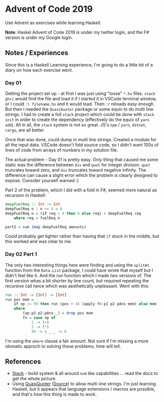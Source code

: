 # Advent of Code 2019
Use Advent as exercises while learning Haskell.

**Note**: Haskel Advent of Code 2019 is under my twitter login, and the F# version is under my Google login.

## Notes / Experiences
Since this is a Haskell Learning experience, I'm going to do a little bit of a diary on how each exercise went.

### Day 01
Getting the project set up - at first I was just using "loose" `*.hs` files. `stack ghci` would find the file and load it if I started it in VSCode terminal window, or I could `:l filename.hs` and it would load. Then `:r` reloads easy enough. But then I needed the `QuasiQuoter` package or some equiv to do multi line strings. I had to create a full `stack` project which could be done with `stack init` in order to create the dependency (effectively do the equiv of `yarn add`). All in all, the `stack` system is not so great. JS's `npm` / `yarn`, `dotnet`, `cargo`, are all better.

Once that was done, could dump in multi line strings. Created a module for all the input data. VSCode doesn't fold source code, so I didn't want 100s of lines of code from arrays of numbers in my solution file.

The actual problem - Day 01 is pretty easy. Only thing that caused me some static was the difference between `div` and `quot` for integer division. `quot` truncates toward zero, and `div` truncates toward negative infinity. The difference can cause a slight error which the problem is clearly designed to expose. Consider yourself warned :)

Part 2 of the problem, which I did with a fold in F#, seemed more natural as recursion in Haskell:

```Haskell
deepFuelReq :: Int -> Int
deepFuelReq n | n <= 0 = 0
deepFuelReq n = (if req < 0 then 0 else req) + deepFuelReq req
    where req = fuelReq n

part2 = sum (map deepFuelReq amounts)
```
Could probably get tighter rather than having that `if` stuck in the middle, but this worked and was clear to me.

### Day 02 Part 1
The only two interesting things here were finding and using the `splitAt` function from the `Data.List` package, I could have wrote that myself but I didn't feel like it. And the run function which I made two versions of. The first version whas a bit shorter by line count, but required repeating the recursive call twice which was aesthetically unpleasant. Went with this:

```Haskell
run :: Int -> [Int] -> [Int]
run pos mem =
    if op /= 99 then run (pos + 4) (apply fn p1 p2 pAns mem) else mem
    where
        (op:p1:p2:pAns:_) = drop pos mem
        fn = case op of
            1 -> (+)
            2 -> (*)
            99 -> \ _ _ -> 0
```
I'm using the `where` clause a fair amount. Not sure if I'm missing a more idomatic approch to solving these problems, time will tell.

## References
* [Stack](https://docs.haskellstack.org/en/stable/GUIDE) - build system & all around `nvm` like capabilities ... read the docs to get the whole picture.
* Using [QuasiQuoter](http://hackage.haskell.org/package/string-qq) ([Source](git://github.com/audreyt/string-qq)) to allow multi-line strings. I'm just learning Haskell, but it appears that language extensions / macros are possible, and that's how this thing is made to work.